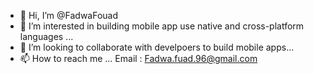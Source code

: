 - 👋 Hi, I’m @FadwaFouad
- 👀 I’m interested in building mobile app use native and cross-platform languages ...
- 💞️ I’m looking to collaborate with develpoers to build mobile apps...
- 📫 How to reach me ...
Email : Fadwa.fuad.96@gmail.com

